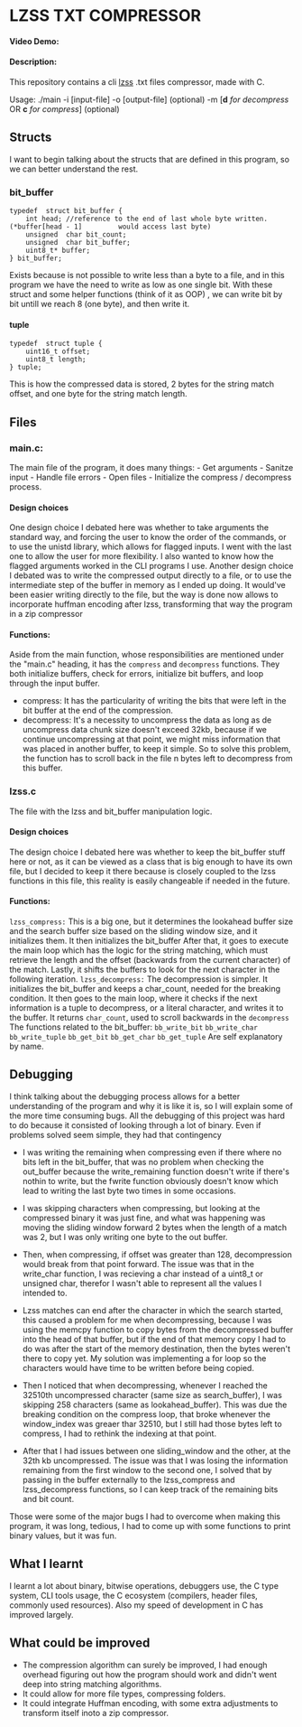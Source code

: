 # LZSS TXT COMPRESSOR

#### Video Demo: <URL HERE>

#### Description:

This repository contains a cli [lzss](https://en.wikipedia.org/wiki/Lempel%E2%80%93Ziv%E2%80%93Storer%E2%80%93Szymanski) .txt files compressor, made with C.

Usage: ./main -i [input-file] -o [output-file] (optional) -m [**d** *for decompress* OR **c** *for compress*] (optional)

## Structs

I want to begin talking about the structs that are defined in this program, so we can better understand the rest.

### bit_buffer

```
typedef  struct bit_buffer {
	int head; //reference to the end of last whole byte written. (*buffer[head - 1] 		would access last byte)
	unsigned  char bit_count;
	unsigned  char bit_buffer;
	uint8_t* buffer;
} bit_buffer;
```

Exists because is not possible to write less than a byte to a file, and in this program we have the need to write as low as one single bit. With these struct and some helper functions (think of it as OOP) , we can write bit by bit untill we reach 8 (one byte), and then write it.

#### tuple

```
typedef  struct tuple {
	uint16_t offset;
	uint8_t length;
} tuple;
```

This is how the compressed data is stored, 2 bytes for the string match offset, and one byte for the string match length.

## Files

### main.c:

The main file of the program, it does many things: - Get arguments - Sanitze input - Handle file errors - Open files - Initialize the compress / decompress process.

#### Design choices

One design choice I debated here was whether to take arguments the standard way, and forcing the user to know the order of the commands, or to use the unistd library, which allows for flagged inputs. I went with the last one to allow the user for more flexibility. I also wanted to know how the flagged arguments worked in the CLI programs I use.
Another design choice I debated was to write the compressed output directly to a file, or to use the intermediate step of the buffer in memory as I ended up doing. It would've been easier writing directly to the file, but the way is done now allows to incorporate huffman encoding after lzss, transforming that way the program in a zip compressor

#### Functions:

Aside from the main function, whose responsibilities are mentioned under the "main.c" heading, it has the `compress` and `decompress` functions.
They both initialize buffers, check for errors, initialize bit buffers, and loop through the input buffer.

- compress: It has the particularity of writing the bits that were left in the bit buffer at the end of the compression.
- decompress: It's a necessity to uncompress the data as long as de uncompress data chunk size doesn't exceed 32kb, because if we continue uncompressing at that point, we might miss information that was placed in another buffer, to keep it simple.
  So to solve this problem, the function has to scroll back in the file n bytes left to decompress from this buffer.

### lzss.c

The file with the lzss and bit_buffer manipulation logic.

#### Design choices

The design choice I debated here was whether to keep the bit_buffer stuff here or not, as it can be viewed as a class that is big enough to have its own file, but I decided to keep it there because is closely coupled to the lzss functions in this file, this reality is easily changeable if needed in the future.

#### Functions:

`lzss_compress:`
This is a big one, but it determines the lookahead buffer size and the search buffer size based on the sliding window size, and it initializes them.
It then initializes the bit_buffer
After that, it goes to execute the main loop which has the logic for the string matching, which must retrieve the length and the offset (backwards from the current character) of the match.
Lastly, it shifts the buffers to look for the next character in the following iteration.
`lzss_decompress:`
The decompression is simpler.
It initializes the bit_buffer and keeps a char_count, needed for the breaking condition.
It then goes to the main loop, where it checks if the next information is a tuple to decompress, or a literal character, and writes it to the buffer.
It returns `char_count`, used to scroll backwards in the `decompress`
The functions related to the bit_buffer:
`bb_write_bit`
`bb_write_char`
`bb_write_tuple`
`bb_get_bit`
`bb_get_char`
`bb_get_tuple`
Are self explanatory by name.

## Debugging

I think talking about the debugging process allows for a better understanding of the program and why it is like it is, so I will explain some of the more time consuming bugs.
All the debugging of this project was hard to do because it consisted of looking through a lot of binary. Even if problems solved seem simple, they had that contingency

- I was writing the remaining when compressing even if there where no bits left in the bit_buffer, that was no problem when checking the out_buffer because the write_remaining function doesn't write if there's nothin to write, but the fwrite function obviously doesn't know which lead to writing the last byte two times in some occasions.

- I was skipping characters when compressing, but looking at the compressed binary it was just fine, and what was happening was moving the sliding window forward 2 bytes when the length of a match was 2, but I was only writing one byte to the out buffer.

- Then, when compressing, if offset was greater than 128, decompression would break from that point forward. The issue was that in the write_char function, I was recieving a char instead of a uint8_t or unsigned char, therefor I wasn't able to represent all the values I intended to.

- Lzss matches can end after the character in which the search started, this caused a problem for me when decompressing, because I was using the memcpy function to copy bytes from the decompressed buffer into the head of that buffer, but if the end of that memory copy I had to do was after the start of the memory destination, then the bytes weren't there to copy yet. My solution was implementing a for loop so the characters would have time to be written before being copied.

- Then I noticed that when decompressing, whenever I reached the 32510th uncompressed character (same size as search_buffer), I was skipping 258 characters (same as lookahead_buffer). This was due the breaking condition on the compress loop, that broke whenever the window_index was greaer thar 32510, but I still had those bytes left to compress, I had to rethink the indexing at that point.

- After that I had issues between one sliding_window and the other, at the 32th kb uncompressed. The issue was that I was losing the information remaining from the first window to the second one, I solved that by passing in the buffer externally to the lzss_compress and lzss_decompress functions, so I can keep track of the remaining bits and bit count.

Those were some of the major bugs I had to overcome when making this program, it was long, tedious, I had to come up with some functions to print binary values, but it was fun.

## What I learnt

I learnt a lot about binary, bitwise operations, debuggers use, the C type system, CLI tools usage, the C ecosystem (compilers, header files, commonly used resources). Also my speed of development in C has improved largely.

## What could be improved

- The compression algorithm can surely be improved, I had enough overhead figuring out how the program should work and didn't went deep into string matching algorithms.
- It could allow for more file types, compressing folders.
- It could integrate Huffman encoding, with some extra adjustments to transform itself inoto a zip compressor.
